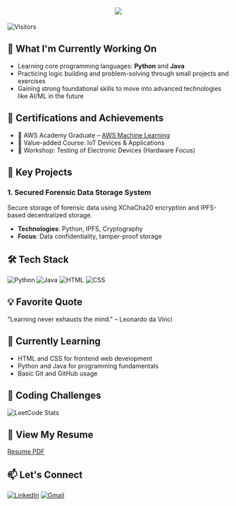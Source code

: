 

<h1 align="center">
  <img src="https://readme-typing-svg.demolab.com?font=Fira+Code&weight=600&size=24&pause=1000&color=blue&center=true&vCenter=true&random=false&width=435&lines=Hey+there%2C+I'm+Yash!+" />
</h1>

![Visitors](https://komarev.com/ghpvc/?username=yash-surya&color=blueviolet)

## 🔨 What I'm Currently Working On
- Learning core programming languages: **Python** and **Java**
- Practicing logic building and problem-solving through small projects and exercises
- Gaining strong foundational skills to move into advanced technologies like AI/ML in the future

## 🏅 Certifications and Achievements
- 🧠 AWS Academy Graduate – [AWS Machine Learning](https://aws.amazon.com/training/)
- 🔌 Value-added Course: IoT Devices & Applications
- 🧪 Workshop: Testing of Electronic Devices (Hardware Focus)

## 🌟 Key Projects
### 1. Secured Forensic Data Storage System
Secure storage of forensic data using XChaCha20 encryption and IPFS-based decentralized storage.
- **Technologies**: Python, IPFS, Cryptography
- **Focus**: Data confidentiality, tamper-proof storage

## 🛠 Tech Stack
![Python](https://img.shields.io/badge/Python-3776AB?style=for-the-badge&logo=python&logoColor=white)
![Java](https://img.shields.io/badge/Java-Basics-orange?style=for-the-badge&logo=java&logoColor=white)
![HTML](https://img.shields.io/badge/HTML-E34F26?style=for-the-badge&logo=html5&logoColor=white)
![CSS](https://img.shields.io/badge/CSS-1572B6?style=for-the-badge&logo=css3&logoColor=white)


## 💡 Favorite Quote
"Learning never exhausts the mind." – Leonardo da Vinci

## 🧠 Currently Learning
- HTML and CSS for frontend web development
- Python and Java for programming fundamentals
- Basic Git and GitHub usage

## 🏅 Coding Challenges
![LeetCode Stats](https://leetcode-stats.vercel.app/api?username=kalaiselvia)

## 📄 View My Resume
[Resume PDF](https://drive.google.com/file/d/1UTV-kr5u6nbHLIgVbc1Ddm7MwEJiqqRN/view?usp=drive_link)

## 📫 Let's Connect
[![LinkedIn](https://img.shields.io/badge/-LinkedIn-0A66C2?style=flat-square&logo=linkedin&logoColor=white)](https://www.linkedin.com/feed/)
[![Gmail](https://img.shields.io/badge/-Email-D14836?style=flat-square&logo=gmail&logoColor=white)](mailto:yashsurya5454@gmail.com)
